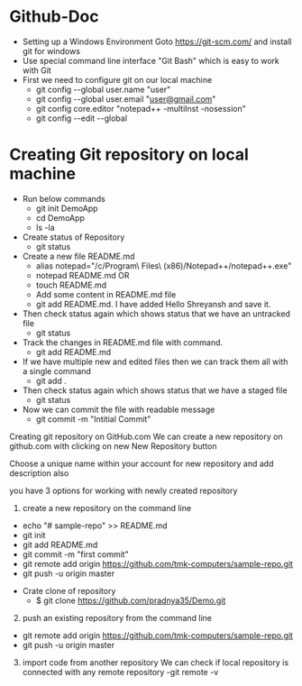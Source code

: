 # Github-Doc
*  Setting up a Windows Environment
   Goto https://git-scm.com/ and install git for windows
* Use special command line interface "Git Bash" which is easy to work with Git
 * First we need to configure git on our local machine
    * git config --global user.name   "user"
    * git config --global user.email "user@gmail.com"
    * git config core.editor "notepad++ -multiInst -nosession"
    * git config --edit --global
# Creating Git repository on local machine
*  Run below commands 
   * git init DemoApp
   * cd DemoApp
   * ls -la
* Create status of Repository
   * git status
* Create a new file README.md
   * alias notepad="/c/Program\ Files\ \(x86\)/Notepad++/notepad++.exe"
   * notepad README.md
               OR
   *  touch README.md
   * Add some content in README.md file 
   * git add README.md. I have added Hello Shreyansh and save it.
*  Then check status again which shows status that we have an untracked file
   *  git status
*  Track the changes in README.md file with command.
   *  git add README.md
*  If we have multiple new and edited files then we can track them all with a single command
   *  git add .
*  Then check status again which shows status that we have a staged file
   *  git status
*  Now we can commit the file with readable message
   *  git commit -m "Intitial Commit"
   
Creating git repository on GitHub.com
We can create a new repository on github.com with clicking on new New Repository button

Choose a unique name within your account for new repository and add description also

you have 3 options for working with newly created repository

1. create a new repository on the command line
- echo "# sample-repo" >> README.md
- git init
- git add README.md
- git commit -m "first commit"
- git remote add origin https://github.com/tmk-computers/sample-repo.git
- git push -u origin master

*  Crate clone of repository
   *  $ git clone https://github.com/pradnya35/Demo.git
 2. push an existing repository from the command line
- git remote add origin https://github.com/tmk-computers/sample-repo.git
- git push -u origin master
3. import code from another repository
We can check if local repository is connected with any remote repository
   -git remote -v




